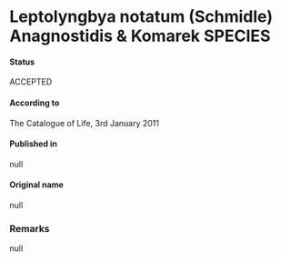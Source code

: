 Leptolyngbya notatum (Schmidle) Anagnostidis & Komarek SPECIES
=======

#### Status
ACCEPTED

#### According to
The Catalogue of Life, 3rd January 2011

#### Published in
null

#### Original name
null

### Remarks
null